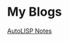 # My Blogs


[AutoLISP Notes]




[AutoLISP Notes]: https://github.com/cocoon-yang/My-Blogs/blob/master/AutoLISPNotes.md
